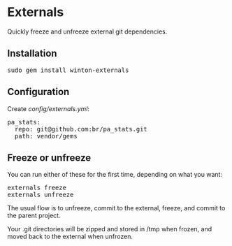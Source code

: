 Externals
=========

Quickly freeze and unfreeze external git dependencies.

Installation
------------

<pre>
sudo gem install winton-externals
</pre>

Configuration
-------------

Create *config/externals.yml*:

<pre>
pa_stats:
  repo: git@github.com:br/pa_stats.git
  path: vendor/gems
</pre>

Freeze or unfreeze
------------------

You can run either of these for the first time, depending on what you want:

<pre>
externals freeze
externals unfreeze
</pre>

The usual flow is to unfreeze, commit to the external, freeze, and commit to the parent project.

Your .git directories will be zipped and stored in /tmp when frozen, and moved back to the external when unfrozen.